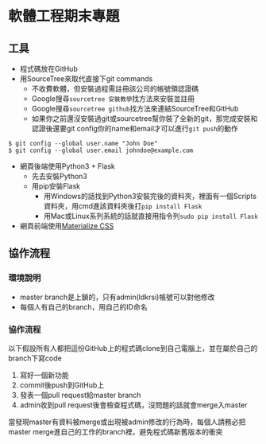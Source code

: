 # 軟體工程期末專題

## 工具

* 程式碼放在GitHub
* 用SourceTree來取代直接下git commands
    * 不收費軟體，但安裝過程需註冊該公司的帳號領認證碼
    * Google搜尋`sourcetree 安裝教學`找方法來安裝並註冊
    * Google搜尋`sourcetree github`找方法來連結SourceTree和GitHub
    * 如果你之前還沒安裝過git或sourcetree幫你裝了全新的git，那完成安裝和認證後還要git config你的name和email才可以進行`git push`的動作

```
$ git config --global user.name "John Doe"
$ git config --global user.email johndoe@example.com
```

* 網頁後端使用Python3 + Flask
    * 先去安裝Python3
    * 用pip安裝Flask
        * 用Windows的話找到Python3安裝完後的資料夾，裡面有一個Scripts資料夾，用cmd進該資料夾後打`pip install Flask`
        * 用Mac或Linux系列系統的話就直接用指令列`sudo pip install Flask`
* 網頁前端使用[Materialize CSS](http://materializecss.com/)

## 協作流程

### 環境說明

* master branch是上鎖的，只有admin(ldkrsi)帳號可以對他修改
* 每個人有自己的branch，用自己的ID命名

### 協作流程

以下假設所有人都把這份GitHub上的程式碼clone到自己電腦上，並在屬於自己的branch下寫code

1. 寫好一個新功能
2. commit後push到GitHub上
3. 發表一個pull request給master branch
4. admin收到pull request後會檢查程式碼，沒問題的話就會merge入master

當發現master有資料被merge或出現被admin修改的行為時，每個人請務必把master merge進自己的工作的branch裡，避免程式碼新舊版本的衝突